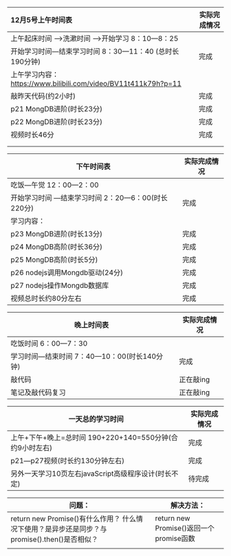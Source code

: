| 12月5号上午时间表                                            | 实际完成情况 |
| :----------------------------------------------------------- | ------------ |
| 上午起床时间 —>洗漱时间 —>开始学习         8：10—8：25       |              |
| 开始学习时间—结束学习时间                           8：30—11：40 (总时长190分钟) | 完成         |
| 上午学习内容：https://www.bilibili.com/video/BV11t411k79h?p=11 |              |
| 敲昨天代码(约2小时)                                          | 完成         |
| p21  MongDB进阶(时长23分)                                    | 完成         |
| p22  MongDB进阶(时长23分)                                    | 完成         |
| 视频时长46分                                                 | 完成         |
|                                                              |              |
|                                                              |              |



| 下午时间表                                                 | 实际完成情况 |
| ---------------------------------------------------------- | ------------ |
| 吃饭—午觉   12：00—2：00                                   |              |
| 开始学习时间 —结束学习时间          2：20—6：00(时长220分) | 完成         |
| 学习内容：                                                 |              |
| p23  MongDB进阶(时长13分)                                  | 完成         |
| p24  MongDB高阶(时长36分)                                  | 完成         |
| p25  MongDB高阶(时长5分)                                   | 完成         |
| p26  nodejs调用Mongdb驱动(24分)                            | 完成         |
| p27  nodejs操作Mongdb数据库                                | 完成         |
| 视频总时长约80分左右                                       | 完成         |



| 晚上时间表                                         | 实际完成情况 |
| -------------------------------------------------- | ------------ |
| 吃饭时间         6：00—7：30                       |              |
| 学习时间—结束时间        7：40—10：00(时长140分钟) | 完成         |
| 敲代码                                             | 正在敲ing    |
| 笔记及敲代码复习                                   | 正在敲ing    |



| 一天总的学习时间                                             | 实际完成情况 |
| ------------------------------------------------------------ | ------------ |
| 上午+下午+晚上=总时间                190+220+140=550分钟(合约9小时左右) | 完成         |
| p21—p27视频(时长约130分钟左右)                               | 完成         |
| 另外一天学习10页左右javaScript高级程序设计(时长不定)         | 待完成       |




| 问题：                                                       | 解决方法：                              |
| ------------------------------------------------------------ | --------------------------------------- |
| return new Promise()有什么作用？ 什么情况下使用？是异步还是同步？与promise().then()是否相似？ | return new Promise()返回一个promise函数 |
|                                                              |                                         |

